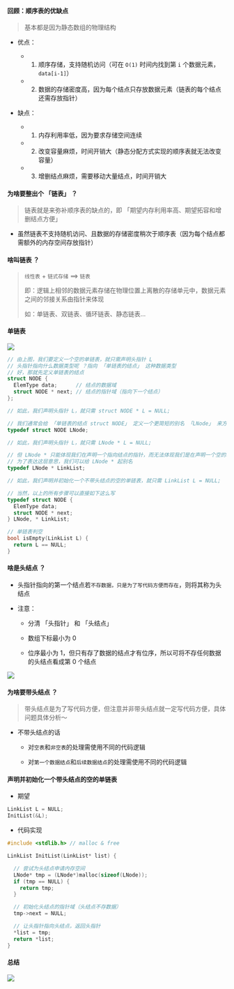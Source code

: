 #### 回顾：顺序表的优缺点

> 基本都是因为静态数组的物理结构

- 优点：

  - 1. 顺序存储，支持随机访问（可在 `O(1)` 时间内找到第 `i` 个数据元素，`data[i-1]`）

  - 2. 数据的存储密度高，因为每个结点只存放数据元素（链表的每个结点还需存放指针）

- 缺点：

  - 1. 内存利用率低，因为要求存储空间连续

  - 2. 改变容量麻烦，时间开销大（静态分配方式实现的顺序表就无法改变容量）

  - 3. 增删结点麻烦，需要移动大量结点，时间开销大

#### 为啥要整出个 「链表」 ？

> 链表就是来弥补顺序表的缺点的，即 「期望内存利用率高、期望拓容和增删结点方便」

- 虽然链表不支持随机访问、且数据的存储密度稍次于顺序表（因为每个结点都需额外的内存空间存放指针）

#### 啥叫链表 ？

> `线性表` + `链式存储` ==> `链表`
>
> 即：逻辑上相邻的数据元素存储在物理位置上离散的存储单元中，数据元素之间的邻接关系由指针来体现
>
> 如：单链表、双链表、循环链表、静态链表...

#### 单链表

<img src="https://gitee.com/pj-l/imgs-1/raw/master/screenShot/image-20210930105246839.png"></img>

```c
// 由上图，我们要定义一个空的单链表，就只需声明头指针 L
// 头指针指向什么数据类型呢 ？指向 「单链表的结点」 这种数据类型
// 好，那就先定义单链表的结点
struct NODE {
  ElemType data;      // 结点的数据域
  struct NODE * next; // 结点的指针域（指向下一个结点）
};

// 如此，我们声明头指针 L，就只需 struct NODE * L = NULL;
```
```c
// 我们通常会给 「单链表的结点 struct NODE」 定义一个更简短的别名 「LNode」 来方便我们的使用
typedef struct NODE LNode;

// 如此，我们声明头指针 L，就只需 LNode * L = NULL;
```
```c
// 但 LNode * 只能体现我们在声明一个指向结点的指针，而无法体现我们是在声明一个空的单链表
// 为了表达这层意思，我们可以给 LNode * 起别名
typedef LNode * LinkList;

// 如此，我们声明并初始化一个不带头结点的空的单链表，就只需 LinkList L = NULL;
```

```c
// 当然，以上的所有步骤可以直接如下这么写
typedef struct NODE {
  ElemType data;
  struct NODE * next;
} LNode, * LinkList;
```
```c
// 单链表判空
bool isEmpty(LinkList L) {
  return L == NULL;
}
```

#### 啥是头结点 ？

- 头指针指向的第一个结点若`不存数据，只是为了写代码方便而存在`，则将其称为头结点

- 注意：

  - 分清 「头指针」 和 「头结点」

  - 数组下标最小为 0

  - 位序最小为 1，但只有存了数据的结点才有位序，所以可将不存任何数据的头结点看成第 0 个结点

<img src="https://gitee.com/pj-l/imgs-1/raw/master/screenShot/image-20211007232904622.png"></img>

#### 为啥要带头结点 ？

> 带头结点是为了写代码方便，但注意并非带头结点就一定写代码方便，具体问题具体分析～

- 不带头结点的话

  - 对`空表`和`非空表`的处理需使用不同的代码逻辑

  - 对`第一个数据结点`和`后续数据结点`的处理需使用不同的代码逻辑

#### 声明并初始化一个带头结点的空的单链表

- 期望

```c
LinkList L = NULL;
InitList(&L);
```

- 代码实现

```c
#include <stdlib.h> // malloc & free

LinkList InitList(LinkList* list) {

  // 尝试为头结点申请内存空间
  LNode* tmp = (LNode*)malloc(sizeof(LNode));
  if (tmp == NULL) {
    return tmp;
  }

  // 初始化头结点的指针域（头结点不存数据）
  tmp->next = NULL;

  // 让头指针指向头结点，返回头指针
  *list = tmp;
  return *list;
}
```

#### 总结

<img src="https://gitee.com/pj-l/imgs-1/raw/master/screenShot/image-20210926202558035.png"></img>
